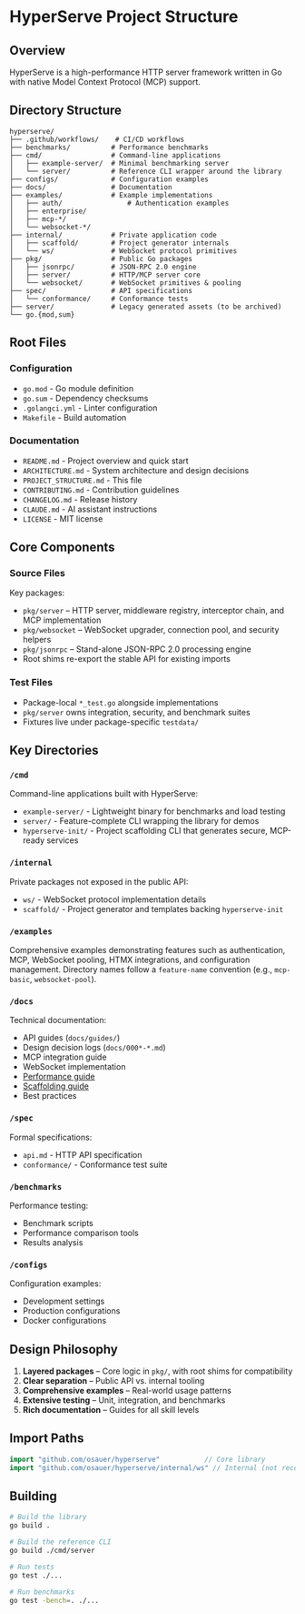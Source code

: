 # HyperServe Project Structure

## Overview

HyperServe is a high-performance HTTP server framework written in Go with native Model Context Protocol (MCP) support.

## Directory Structure

```
hyperserve/
├── .github/workflows/    # CI/CD workflows
├── benchmarks/          # Performance benchmarks
├── cmd/                 # Command-line applications
│   ├── example-server/  # Minimal benchmarking server
│   └── server/          # Reference CLI wrapper around the library
├── configs/             # Configuration examples
├── docs/                # Documentation
├── examples/            # Example implementations
│   ├── auth/                # Authentication examples
│   ├── enterprise/
│   ├── mcp-*/
│   └── websocket-*/
├── internal/            # Private application code
│   ├── scaffold/        # Project generator internals
│   └── ws/              # WebSocket protocol primitives
├── pkg/                 # Public Go packages
│   ├── jsonrpc/         # JSON-RPC 2.0 engine
│   ├── server/          # HTTP/MCP server core
│   └── websocket/       # WebSocket primitives & pooling
├── spec/                # API specifications
│   └── conformance/     # Conformance tests
├── server/              # Legacy generated assets (to be archived)
└── go.{mod,sum}
```

## Root Files

### Configuration
- `go.mod` - Go module definition
- `go.sum` - Dependency checksums
- `.golangci.yml` - Linter configuration
- `Makefile` - Build automation

### Documentation
- `README.md` - Project overview and quick start
- `ARCHITECTURE.md` - System architecture and design decisions
- `PROJECT_STRUCTURE.md` - This file
- `CONTRIBUTING.md` - Contribution guidelines
- `CHANGELOG.md` - Release history
- `CLAUDE.md` - AI assistant instructions
- `LICENSE` - MIT license

## Core Components

### Source Files
Key packages:
- `pkg/server` – HTTP server, middleware registry, interceptor chain, and MCP implementation
- `pkg/websocket` – WebSocket upgrader, connection pool, and security helpers
- `pkg/jsonrpc` – Stand-alone JSON-RPC 2.0 processing engine
- Root shims re-export the stable API for existing imports

### Test Files
- Package-local `*_test.go` alongside implementations
- `pkg/server` owns integration, security, and benchmark suites
- Fixtures live under package-specific `testdata/`

## Key Directories

### `/cmd`
Command-line applications built with HyperServe:
- `example-server/` - Lightweight binary for benchmarks and load testing
- `server/` - Feature-complete CLI wrapping the library for demos
- `hyperserve-init/` - Project scaffolding CLI that generates secure, MCP-ready services

### `/internal`
Private packages not exposed in the public API:
- `ws/` - WebSocket protocol implementation details
- `scaffold/` - Project generator and templates backing `hyperserve-init`

### `/examples`
Comprehensive examples demonstrating features such as authentication, MCP, WebSocket pooling, HTMX integrations, and configuration management. Directory names follow a `feature-name` convention (e.g., `mcp-basic`, `websocket-pool`).

### `/docs`
Technical documentation:
- API guides (`docs/guides/`)
- Design decision logs (`docs/000*-*.md`)
- MCP integration guide
- WebSocket implementation
- [Performance guide](docs/PERFORMANCE.md)
- [Scaffolding guide](docs/SCAFFOLDING.md)
- Best practices

### `/spec`
Formal specifications:
- `api.md` - HTTP API specification
- `conformance/` - Conformance test suite

### `/benchmarks`
Performance testing:
- Benchmark scripts
- Performance comparison tools
- Results analysis

### `/configs`
Configuration examples:
- Development settings
- Production configurations
- Docker configurations

## Design Philosophy

1. **Layered packages** – Core logic in `pkg/`, with root shims for compatibility
2. **Clear separation** – Public API vs. internal tooling
3. **Comprehensive examples** – Real-world usage patterns
4. **Extensive testing** – Unit, integration, and benchmarks
5. **Rich documentation** – Guides for all skill levels

## Import Paths

```go
import "github.com/osauer/hyperserve"           // Core library
import "github.com/osauer/hyperserve/internal/ws" // Internal (not recommended)
```

## Building

```bash
# Build the library
go build .

# Build the reference CLI
go build ./cmd/server

# Run tests
go test ./...

# Run benchmarks
go test -bench=. ./...
```
